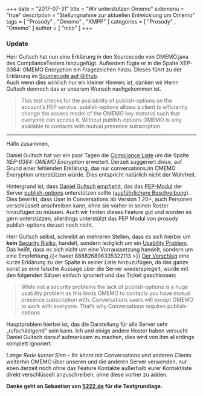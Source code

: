 +++
date = "2017-07-31"
title = "Wir unterstützen Omemo"
sidemenu = "true"
description = "Stellungnahme zur aktuellen Entwicklung um Omemo"
tags = [ "Prosody" , "Omemo" , "XMPP" ]
categories = [ "Prosody" , "Omemo" ]
author = [ "nico" ]
+++
### Update
Herr Gultsch hat nun eine Erklärung in den Sourcecode von OMEMO.java des ComplianceTesters hinzugefügt. Außerdem fügte er in die Spalte XEP-0384: OMEMO Encryption ein Fragezeichen hinzu. Dieses führt zu der Erklärung im [Sourcecode auf Github](https://github.com/iNPUTmice/ComplianceTester/blob/master/src/main/java/eu/siacs/compliance/tests/OMEMO.java#L12-L17).  
Auch wenn dies wirklich nur ein kleiner Hinweis ist, danken wir Herrn Gultsch dennoch das er unserem Wunsch nachgekommen ist.  

> This test checks for the availability of publish-options on the account’s PEP service. publish-options allows a client to efficiently change the access model of the OMEMO key material such that everyone can access it. Without publish-options OMEMO is only available to contacts with mutual presence subscription.

- - -  

Hallo zusammen,

Daniel Gultsch hat vor ein paar Tagen die [Compliance Liste](https://gultsch.de/compliance_ranked.html) um die Spalte *XEP-0384: OMEMO Encryption* erweitert. Derzeit suggeriert diese, auf Grund einer fehlenden Erklärung, das nur conversations.im OMEMO Encryption unterstützen würde. Dies entspricht natürlich nicht der Wahrheit.  

Hintergrund ist, dass [Daniel Gultsch empfiehlt](https://twitter.com/iNPUTmice/status/888826898335322113), das das [PEP-Modul](https://xmpp.org/extensions/xep-0163.html) der Server [publish-options](https://xmpp.org/extensions/xep-0060.html#publisher-publish-options) unterstützen sollte ([ausführlichere Beschreibung](https://gist.github.com/iNPUTmice/7c52785ed69787516abb60e31703dbd2)). Dies bewirkt, dass User in Conversations ab Version 1.20+, auch Personen verschlüsselt anschreiben kann, ohne sie vorher in seinen Roster hinzufügen zu müssen. Auch wir finden dieses Feature gut und würden es gern unterstützen, allerdings unterstützt das PEP Modul von prosody publish-options derzeit noch nicht.  

Herr Gultsch selbst, schreibt an mehreren Stellen, dass es sich hierbei um **kein** [Security Risiko](https://github.com/iNPUTmice/ComplianceTester/issues/112#issuecomment-319008031), handelt, sondern lediglich um ein [Usability Problem](https://github.com/iNPUTmice/ComplianceTester/issues/112#issuecomment-319008031). Das heißt, dass es sich nicht um eine Vorraussetzung handelt, sondern um eine Empfehlung.{{< tweet 888826898335322113 >}}
[Der Vorschlag](https://github.com/iNPUTmice/ComplianceTester/issues/112) eine kurze Erklärung zu der Spalte in seiner Liste hinzuzufügen, da das ganze sonst so eine falsche Aussage über die Server wiederspiegelt, wurde mit den folgenden Sätzen einfach ignoriert und das Ticket geschlossen:

> While not a security problems the lack of publish-options is a huge usability problem as this limits OMEMO to contacts you have mutual presence subscription with.
> Conversations users will except OMEMO to work with everyone. That’s why Conversations requires publish-options.

Hauptproblem hierbei ist, das die Darstellung für alle Server sehr „rufschädigend“ sein kann. Ich und einige andere Hoster haben versucht Daniel Gultsch darauf aufmerksam zu machen, dies wird von ihm allerdings komplett ignoriert.

*Lange Rede kurzer Sinn* – Ihr könnt mit Conversations und anderen Clients weiterhin OMEMO über unseren und die anderen Server verwenden, nur eben derzeit noch ohne das Feature Kontakte außerhalb eurer Kontaktliste direkt verschlüsselt anzuschreiben, ohne diese vorher zu adden.


**Danke geht an Sebastian von [5222.de](https://blog.5222.de/compliance-liste-wir-unterstuetzen-omemo/) für die Textgrundlage.**
